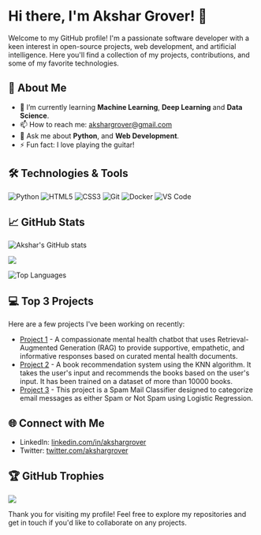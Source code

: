# Hi there, I'm Akshar Grover! 👋

Welcome to my GitHub profile! I'm a passionate software developer with a keen interest in open-source projects, web development, and artificial intelligence. Here you'll find a collection of my projects, contributions, and some of my favorite technologies.

## 🚀 About Me

- 🌱 I’m currently learning **Machine Learning**, **Deep Learning** and **Data Science**.
- 📫 How to reach me: [akshargrover@gmail.com](mailto:akshargrover@gmail.com)
- 💬 Ask me about **Python**, and **Web Development**.
- ⚡ Fun fact: I love  playing the guitar!

## 🛠️ Technologies & Tools

![Python](https://img.shields.io/badge/-Python-333333?style=flat&logo=python)
![HTML5](https://img.shields.io/badge/-HTML5-333333?style=flat&logo=html5)
![CSS3](https://img.shields.io/badge/-CSS3-333333?style=flat&logo=css3)
![Git](https://img.shields.io/badge/-Git-333333?style=flat&logo=git)
![Docker](https://img.shields.io/badge/-Docker-333333?style=flat&logo=docker)
![VS Code](https://img.shields.io/badge/-VS%20Code-333333?style=flat&logo=visual-studio-code)


## 📈 GitHub Stats

![Akshar's GitHub stats](https://github-readme-stats.vercel.app/api?username=akshargrover&show_icons=true&theme=radical)

![](https://github-readme-streak-stats.herokuapp.com/?user=akshargrover&theme=dark&hide_border=false)<br/>

![Top Languages](https://github-readme-stats.vercel.app/api/top-langs/?username=akshargrover&layout=compact&theme=radical&hide=Jupyter%20Notebook)

## 💻 Top 3 Projects

Here are a few projects I've been working on recently:

- [Project 1](https://github.com/akshargrover/Calmbot) - A compassionate mental health chatbot that uses Retrieval-Augmented Generation (RAG) to provide supportive, empathetic, and informative responses based on curated mental health documents.
- [Project 2](https://github.com/akshargrover/Book-Recommendation-System) - A book recommendation system using the KNN algorithm. It takes the user's input and recommends the books based on the user's input. It has been trained on a dataset of more than 10000 books.
- [Project 3](https://github.com/akshargrover/Spam-Mail-Classifier) - This project is a Spam Mail Classifier designed to categorize email messages as either Spam or Not Spam using Logistic Regression.

## 🌐 Connect with Me

- LinkedIn: [linkedin.com/in/akshargrover](https://www.linkedin.com/in/akshargrover)
- Twitter: [twitter.com/akshargrover](https://twitter.com/akshargrover)

<!--
- Personal Website/Blog: [akshargrover.com](https://akshargrover.com)
--->
## 🏆 GitHub Trophies
![](https://github-profile-trophy.vercel.app/?username=akshargrover&theme=radical&no-frame=false&no-bg=true&margin-w=4)


Thank you for visiting my profile! Feel free to explore my repositories and get in touch if you'd like to collaborate on any projects.
<!--

## 📊 GitHub Stats
![Your GitHub Stats](https://github-readme-stats.vercel.app/api?username=mridulchdry17&show_icons=true&theme=dark&count_private=true)

![GitHub Streak](https://github-readme-streak-stats.herokuapp.com/?user=mridulchdry17&theme=dark)

![Top Languages](https://github-readme-stats.vercel.app/api/top-langs/?username=mridulchdry17&layout=compact&theme=dark)
--->
<!---
ACO3110/ACO3110 is a ✨ special ✨ repository because its `README.md` (this file) appears on your GitHub profile.
You can click the Preview link to take a look at your changes.
--->
